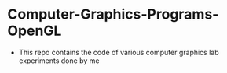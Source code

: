 # Computer-Graphics-Programs-OpenGL

- This repo contains the code of various computer graphics lab experiments done by me